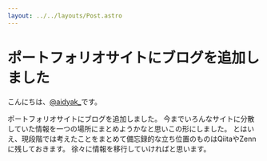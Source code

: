 ```yaml
---
layout: ../../layouts/Post.astro 
---
```

# ポートフォリオサイトにブログを追加しました
こんにちは、[@aidyak_](https://x.com/aidyak_)です。

ポートフォリオサイトにブログを追加しました。
今までいろんなサイトに分散していた情報を一つの場所にまとめようかなと思いこの形にしました。
とはいえ、現段階では考えたことをまとめて備忘録的な立ち位置のものはQiitaやZennに残しておきます。
徐々に情報を移行していければと思います。
